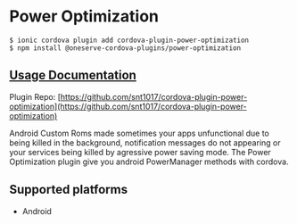 # Power Optimization

```
$ ionic cordova plugin add cordova-plugin-power-optimization
$ npm install @oneserve-cordova-plugins/power-optimization
```

## [Usage Documentation](https://oneserve.gitbook.io/oneserve-cordova-plugins/plugins/power-optimization/)

Plugin Repo: [https://github.com/snt1017/cordova-plugin-power-optimization](https://github.com/snt1017/cordova-plugin-power-optimization)

Android Custom Roms made sometimes your apps unfunctional due to being killed in the background, notification messages do not appearing or your services being killed by agressive power saving mode.
The Power Optimization plugin give you android PowerManager methods with cordova.

## Supported platforms

- Android
  


